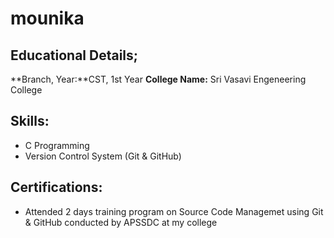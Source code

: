 # mounika
## Educational Details;
**Branch, Year:**CST, 1st Year
**College Name:** Sri Vasavi Engeneering College
## Skills:
- C Programming
 - Version Control System (Git & GitHub)
 ## Certifications:
 - Attended 2 days training program on Source Code Managemet using Git & GitHub conducted by APSSDC at my college
 
